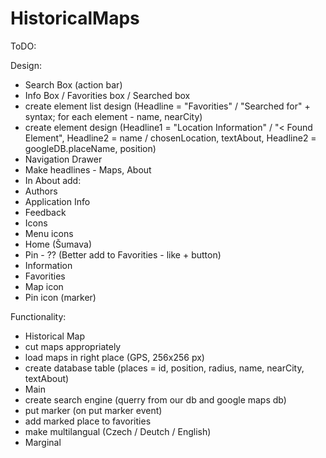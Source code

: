 HistoricalMaps
==============

ToDO:

Design:
 - Search Box (action bar)
 - Info Box / Favorities box / Searched box
  - create element list design (Headline = "Favorities" / "Searched for" + syntax; for each element - name, nearCity)
  - create element design (Headline1 =  "Location Information" / "< Found Element", Headline2 = name / chosenLocation, textAbout, Headline2 = googleDB.placeName, position)
 - Navigation Drawer
  - Make headlines - Maps, About
  - In About add:
   - Authors
   - Application Info
   - Feedback
 - Icons
  - Menu icons
   - Home (Šumava)
   - Pin - ?? (Better add to Favorities - like + button)
   - Information
   - Favorities
  - Map icon
   - Pin icon (marker)

Functionality:
 - Historical Map
  - cut maps appropriately
  - load maps in right place (GPS, 256x256 px)
  - create database table (places = id, position, radius, name, nearCity, textAbout)
 - Main
  - create search engine (querry from our db and google maps db)
  - put marker (on put marker event)
  - add marked place to favorities
  - make multilangual (Czech / Deutch / English)
 - Marginal
